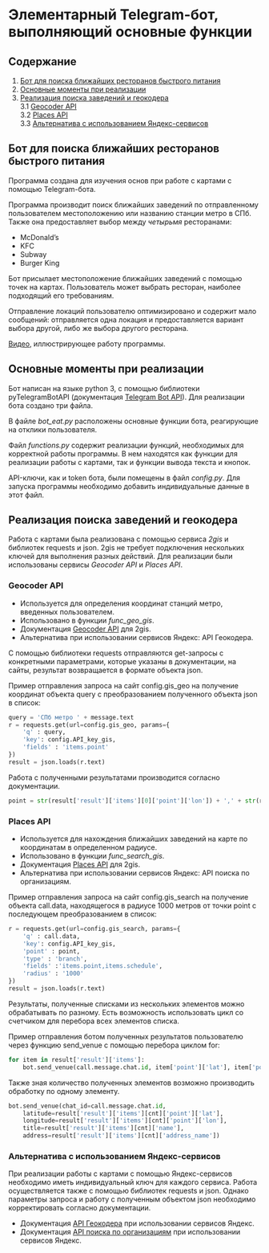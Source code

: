 # Элементарный Telegram-бот, выполняющий основные функции

## Содержание

1. [Бот для поиска ближайших ресторанов быстрого питания](#Бот_для_поиска_ближайших_ресторанов_быстрого_питания)
2. [Основные моменты при реализации](#Основные_моменты_при_реализации)
3. [Реализация поиска заведений и геокодера](#Реализация_поиска_заведений_и_геокодера)  
    3.1 [Geocoder API](#Geocoder_API)  
    3.2 [Places API](#Places_API)  
    3.3 [Альтернатива с использованием Яндекс-сервисов](#Альтернатива_с_использованием_Яндекс-сервисов)  

<a name="Бот_для_поиска_ближайших_ресторанов_быстрого_питания"></a>
## Бот для поиска ближайших ресторанов быстрого питания

Программа создана для изучения основ при работе с картами с помощью Telegram-бота.

Программа производит поиск ближайших заведений по отправленному пользователем местоположению или названию станции метро в СПб. Также она предоставляет выбор между _четырьмя_ ресторанами:
 + McDonald’s
 + KFC
 + Subway
 + Burger King
 
Бот присылает местоположение ближайших заведений с помощью точек на картах. Пользователь может выбрать ресторан, наиболее подходящий его требованиям.  

Отправление локаций пользователю оптимизировано и содержит мало сообщений: отправляется одна локация и предоставляется вариант выбора другой, либо же выбора другого ресторана. 

[Видео](https://drive.google.com/file/d/1--etGkIuulyfVxT6oECJTEflRvLrKDIb/view?usp=sharing), иллюстрирующее работу программы.

<a name="Основные_моменты_при_реализации"></a>
## Основные моменты при реализации

Бот написан на языке python 3, с помощью библиотеки pyTelegramBotAPI (документация [Telegram Bot API](https://core.telegram.org/bots/api)). Для реализации бота создано три файла.

В файле _bot_eat.py_ расположены основные функции бота, реагирующие на отклики пользователя. 

Файл _functions.py_ содержит реализации функций, необходимых для корректной работы программы. В нем находятся как функции для реализации работы с картами, так и функции вывода текста и кнопок. 

API-ключи, как и token бота, были помещены в файл _config.py_. Для запуска программы необходимо добавить индивидуальные данные в этот файл.

<a name="Реализация_поиска_заведений_и_геокодера"></a>
## Реализация поиска заведений и геокодера
 
Работа с картами была реализована с помощью сервиса _2gis_ и библиотек requests и json. 2gis не требует подключения нескольких ключей для выполнения разных действий. Для реализации были использованы сервисы _Geocoder API_ и _Places API_.

<a name="Geocoder_API"></a>
### Geocoder API

- Используется для определения координат станций метро, введенных пользователем. 
- Использовано в функции _func_geo_gis_.
- Документация [Geocoder API](https://docs.2gis.com/ru/api/search/geocoder/overview) для 2gis.
- Альтернатива при использовании сервисов Яндекс: API Геокодера.

С помощью библиотеки requests отправляются get-запросы с конкретными параметрами, которые указаны в документации, на сайты, результат возвращается в формате объекта json. 

Пример отправления запроса на сайт config.gis_geo на получение координат объекта query с преобразованием полученного объекта json в список:
```python
query = 'СПб метро ' + message.text 
r = requests.get(url=config.gis_geo, params={
    'q' : query,
    'key': config.API_key_gis,
    'fields' : 'items.point'
}) 
result = json.loads(r.text)
```

Работа с полученными результатами производится согласно документации.
```python
point = str(result['result']['items'][0]['point']['lon']) + ',' + str(result['result']['items'][0]['point']['lat'])
```

<a name="Places_API"></a>
### Places API
- Используется для нахождения ближайших заведений на карте по координатам в определенном радиусе. 
- Использовано в функции _func_search_gis_.
- Документация [Places API](https://docs.2gis.com/ru/api/search/places/overview) для 2gis.
- Альтернатива при использовании сервисов Яндекс: API поиска по организациям.

Пример отправления запроса на сайт config.gis_search на получение объекта call.data, находящегося в радиусе 1000 метров от точки point с последующем преобразованием в список:
```python
r = requests.get(url=config.gis_search, params={
    'q' : call.data,
    'key': config.API_key_gis,
    'point' : point,
    'type' : 'branch',
    'fields' :'items.point,items.schedule',
    'radius' : '1000'
}) 
result = json.loads(r.text)
```

Результаты, полученные списками из нескольких элементов можно обрабатывать по разному. Есть возможность использовать цикл со счетчиком для перебора всех элементов списка.

Пример отправления ботом полученных результатов пользователю через функцию send_venue с помощью перебора циклом for:
```python
for item in result['result']['items']:
    bot.send_venue(call.message.chat.id, item['point']['lat'], item['point']['lon'], item['name'], item['address_name'])
```

Также зная количество полученных элементов возможно производить обработку по одному элементу.
```python
bot.send_venue(chat_id=call.message.chat.id, 
    latitude=result['result']['items'][cnt]['point']['lat'], 
    longitude=result['result']['items'][cnt]['point']['lon'], 
    title=result['result']['items'][cnt]['name'], 
    address=result['result']['items'][cnt]['address_name'])
```

<a name="Альтернатива_с_использованием_Яндекс-сервисов"></a>
### Альтернатива с использованием Яндекс-сервисов

При реализации работы с картами с помощью Яндекс-сервисов необходимо иметь индивидуальный ключ для каждого сервиса. Работа осуществляется также с помощью библиотек requests и json. 
Однако параметры запроса и работу с полученным объектом json необходимо корректировать согласно документации. 

+ Документация [API Геокодера](https://yandex.ru/dev/maps/geocoder/doc/desc/concepts/about.html) при использовании сервисов Яндекс.
+ Документация [API поиска по организациям](https://yandex.ru/dev/maps/geosearch/doc/concepts/about.html) при использовании сервисов Яндекс.
